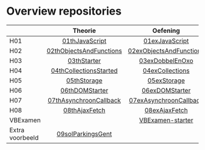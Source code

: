 # Overview repositories
|               | Theorie           | Oefening  | Oplossing|
| ------------- |:-------------:|:-----:|:-------:|
| H01 | [01thJavaScript](https://github.com/Web-II/01thVoorbeelden) | [01exJavaScript](https://github.com/Web-II/01exJavaScript) |  [01solJavaScript](https://github.com/Web-II/01solJavaScript) |
| H02 | [02thObjectsAndFunctions](https://github.com/Web-II/02thObjectsAndFunctions) | [02exObjectsAndFunctions](https://github.com/Web-II/02exObjectsAndFunctions) |  [02solObjectsAndFunctions](https://github.com/Web-II/02solObjectsAndFunctions) |
| H03 | [03thStarter](https://github.com/Web-II/03thStarter) | [03exDobbelEnOxo](https://github.com/Web-II/03exDobbelEnOxO) | [03solDobbelEnOxo](https://github.com/Web-II/03solDobbelEnOxo)|
| H04 | [04thCollectionsStarted](https://github.com/Web-II/04thCollectionsStarter)  | [04exCollections](https://github.com/Web-II/04exCollections) | [04solCollections](https://github.com/Web-II/04solCollections) |
| H05 | [05thStorage](https://github.com/Web-II/05thStorage)  | [05exStorage](https://github.com/Web-II/05exStorage) | [05solStorage](https://github.com/Web-II/05solStorage) |
| H06 | [06thDOMStarter](https://github.com/Web-II/06thDOMStarter)  | [06exDOMStarter](https://github.com/Web-II/06exDOMStarter) | [06solDOM](https://github.com/Web-II/06solDOM) |
| H07 | [07thAsynchroonCallback](https://github.com/Web-II/07thAsynchroonCallback)  | [07exAsynchroonCallback](https://github.com/Web-II/07exAsynchroonCallback) | [07solAsynchroonCallback](https://github.com/Web-II/07solAsynchroonCallback) |
| H08 | [08thAjaxFetch](https://github.com/Web-II/08thAjaxFetch)  | [08exAjaxFetch](https://github.com/Web-II/08exAjaxFetch) | [08solAjaxFetch](https://github.com/Web-II/08solAjaxFetch) |
| VBExamen |   | [VBExamen-starter](https://github.com/Web-II/voorbeeldExamenStarter) | [VBExamen-completed](https://github.com/Web-II/voorbeeldexamenCompleted) |
| Extra voorbeeld | [09solParkingsGent](https://github.com/Web-II/09solParkingsGent)  |  |  |
